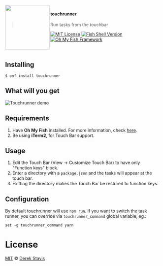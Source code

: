 <img src="https://cdn.rawgit.com/oh-my-fish/oh-my-fish/e4f1c2e0219a17e2c748b824004c8d0b38055c16/docs/logo.svg" align="left" width="144px" height="144px"/>

#### touchrunner
> Run tasks from the touchbar

[![MIT License](https://img.shields.io/badge/license-MIT-007EC7.svg?style=flat-square)](/LICENSE)
[![Fish Shell Version](https://img.shields.io/badge/fish-v2.2.0-007EC7.svg?style=flat-square)](https://fishshell.com)
[![Oh My Fish Framework](https://img.shields.io/badge/Oh%20My%20Fish-Framework-007EC7.svg?style=flat-square)](https://www.github.com/oh-my-fish/oh-my-fish)

<br/>


## Installing

```fish
$ omf install touchrunner
```

## What will you get

![Touchrunner demo](touchrunner.gif "Touchrunner demo")

## Requirements

1. Have **Oh My Fish** installed. For more information, check [here](https://github.com/oh-my-fish/oh-my-fish#installation).
1. Be using **iTerm2**, for Touch Bar support.

## Usage

1. Edit the Touch Bar (View -> Customize Touch Bar) to have only "Function keys" block.
1. Enter a directory with a `package.json` and the tasks will appear at the touch bar.
1. Exitting the directory makes the Touch Bar be restored to function keys.

## Configuration

By default touchrunner will use `npm run`. If you want to switch the task
runner, you can override via `touchrunner_command` global variable, eg.:

```fish
set -g touchrunner_command yarn
```

# License

[MIT][mit] © [Derek Stavis][author]


[mit]:            https://opensource.org/licenses/MIT
[author]:         https://github.com/derekstavis
[omf-link]:       https://www.github.com/oh-my-fish/oh-my-fish

[license-badge]:  https://img.shields.io/badge/license-MIT-007EC7.svg?style=flat-square
